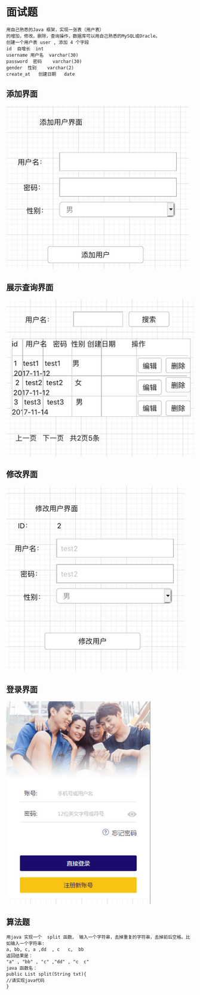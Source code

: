 # 面试题
    用自己熟悉的Java 框架，实现一张表（用户表）
    的增加，修改，删除，查询操作，数据库可以用自己熟悉的MySQL或Oracle。
    创建一个用户表 user , 添加 4 个字段
    id  自增长  int
    username 用户名  varchar(30)
    password  密码    varchar(30)
    gender  性别    varchar(2)
    create_at   创建日期   date

## 添加界面

![1](img/1.png)

## 展示查询界面

![2](img/2.png)

## 修改界面

![2](img/3.png)

## 登录界面

![2](img/4.png)


## 算法题
    用java 实现一个  split 函数， 输入一个字符串，去掉重复的字符串，去掉前后空格。比如输入一个字符串:  
    a, bb, c, a ,dd  , c   c,  bb
    返回结果是：
    "a" , "bb" , "c" ,"dd" , "c  c"
    java 函数名：
    public List split(String txt){
    //请实现java代码
    }